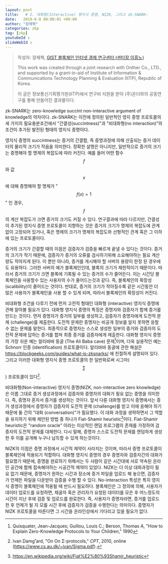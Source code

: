 ```yaml
---
layout: post
title:   # 2. 대화형(Interactive) 영지식 증명, NIZK, 그리고 zk-SNARK:
date:   2019-6-8 00:00:01 +09:00
author: "장재혁"
categories: zkp
tag: [zkp]
youtubeId :
slideWebId :
---
```



> 작성자: 장재혁, [GIST 블록체인 인터넷 경제 연구센터 (센터장 이흥노)](https://infonet.gist.ac.kr/?page_id=6711)
>
> This work was created through a joint research with Onther Co., LTD., and supported by a grant-in-aid of Institute of Information & Communications Technology Planning & Evaluation (IITP), Republic of Korea.
>
> 이 글은 정보통신기획평가원(IITP)에서 연구비 지원을 받아 (주)온더와의 공동연구를 통해 만들어진 결과물이다.

zk-SNARK는 zero-knowledge succint non-interactive argument of knowledge의 약자이다. zk-SNARK는 이전에 정의된 일반적인 영지 증명 프로토콜의 세 가지의 필요충분조건에서 "간결성(succintness)"과 "비대화형(no interaction)"의 조건이 추가된 발전된 형태의 영지식 증명이다. 

영지식 증명의 succintness는 증거의 간결함, 즉 증명과정에 의해 산출되는 증거 데이터의 물리적 크기가 작음을 의미한다. 정확한 설명은 아니지만, 일반적으로 증거의 크기는 증명해야 할 명제의 복잡도에 따라 커진다. 예를 들어 어떤 함수 $$f$$와 값 $$x$$에 대해 증명해야 할 명제가 "$$f\left( x \right)=1$$" 인 경우, $$f$$의 계산 복잡도가 크면 증거의 크기도 커질 수 있다. 연구결과에 따라 다르지만, 간결성이 추가된 영지식 증명 프로토콜이 지향하는 것은 증거의 크기가 명제의 복잡도에 관계 없이 고정되어 있거나, 혹은 명제의 크기가 명제의 복잡도와 선형적인 관계 혹은 그 이하에 있는 프로토콜이다. 

증거의 크기가 간결할 때의 이점은 검증자가 검증을 빠르게 끝낼 수 있다는 것이다. 증거의 크기가 작기 때문에, 검증자가 증거의 오류를 검사하기위해 소요해야하는 필요 계산량도 작아지게 된다. 이 뿐만 아니라, 증거를 게시해야 할 서버의 용량이 한정 된 경우에도 유용하다. 그러한 서버의 예가 블록체인인데, 블록의 크기가 제한적이기 때문이다. 따라서 증거의 크기가 크면 블록에 기록될 수 있는 증거의 수가 줄어든다. 이는 시간당 블록체인을 사용할수 있는 사용자의 수가 줄어드는것과 같다. 즉, 블록체인의 확장성(scalibility)이 줄어드는 것이다. 반대로, 증거의 크기가 작아질수록 같은 시간동안 더 많은 사용자가 블록체인을 사용 할 수 있게 되며, 따라서 블록체인의 확장성이 커진다. 

비대화형 조건을 다루기 전에 먼저 고전적 형태인 대화형 (interactive) 영지식 증명에 관해 알아볼 필요가 있다. 대화형 영지식 증명의 특징은 증명자와 검증자가 함께 증거를 만드는 것이다. 먼저 증명자가 증거의 일부를 생성하고, 검증자가 증명자에게 도전적 문제 (challenge)를 제출한다. 도전적 문제란 증명자는 비공개 정보를 알지 못하면 응할 수 없는 문제를 말한다. 최종적으로 증명자는 스스로 생성한 일부의 증거와 검증자의 도전적 문제에 답하는 증거를 합쳐 최종 증거를 검증자에게 제출한다. 대화형 영지식 증명의 가장 쉬운 예는 알리바바 동굴 (The Ali Baba cave) 문제[^1]이며, 더욱 실용적인 예는 Schnorr 인증 (identification) 프로토콜이다. 알리바바 동굴에 관한 해설은 <https://blockgeeks.com/guides/what-is-zksnarks/> 에 친절하게 설명되어 있다. 그리고 이러한 대화형 영지식 증명 프로토콜의 한 일반화로써 시그마($$\sum $$) 프로토콜이 있다[^2]. 

비대화형(Non-interactive) 영지식 증명(NIZK, non-interactive zero knowledge)은 이름 그대로 증거 생성과정에서 검증자와 증명자의 대화가 필요 없는 증명을 의미한다. 즉, 증명자 혼자서 증거를 생성하는 것이다. 앞서 다룬 대화형 영지식 증명에서는 증거 생성과정에서 증명자가 검증자의 도전적 문제 (challenge)를 받고 이에 응해야 하기때문에 둘 간의 "대화 (conversation)"가 필요했다. 이 대화 과정을 생략하면서 그 역할을 유지하기 위해 제안된 방법 중 하나가 Fiat-Shamir heuristic[^3]이다. Fiat-Shamir heuristic은 "random oracle" 이라는 이상적인 랜덤 프로그램의 존재를 가정하여 검증자의 도전적 문제를 대체한다. 다시 말해, 증명자 스스로 도전적 문제를 랜덤하게 생성 한 후 이를 공개해 누구나 납득할 수 있게 하는것이다. 

NIZK의 이점은 증명 과정에서 시간적 제약이 사라지는 것이며, 따라서 증명 프로토콜이 블록체인에 적용되기 적합하다. 대화형 영지식 증명의 경우 증명자와 검증자간의 대화가 필요했기 때문에, 증명을 완료하기 위해서는 두 사람이 같은 시간대에 서로 약속된 온라인 공간에 함께 접속해야하는 시공간적 제약이 있었다. NIZK는 더 이상 대화과정이 필요 없기 때문에, 증명자가 원하는 시간과 장소에 증거 파일을 업로드 해 놓으면, 검증자가 언제든 파일을 다운받아 검증을 수행 할 수 있다. No-interaction 특성은 특히 영지식 증명이 블록체인에 적용될 때 반드시 필요하다. 블록체인은 그 정의에 의해, 사용자가 데이터 업로드를 요청하면, 채굴자 혹은 관리자가 요청된 데이터를 모은 후 어느정도의 시간이 지난 후에 검증 및 업로드를 완료한다. 즉, 사용자가 증명자라면, 증거를 업로드 한 후 언제가 될 지 모를 시간 후에 검증자가 검증을 수행한다는 의미이다. 증명자가 NIZK 프로토콜을 따른다면 그 시간을 온라인상에서 기다리고 있을 필요가 없다. 

[^1]: Quisquater, Jean-Jacques; Guillou, Louis C.; Berson, Thomas A, "How to Explain Zero-Knowledge Protocols to Your Children," 1990
[^2]: Ivan Damg˚ard, "On On Σ-protocols," *CPT*, 2010, online (<https://www.cs.au.dk/~ivan/Sigma.pdf>).
[^3]: https://en.wikipedia.org/wiki/Fiat%E2%80%93Shamir_heuristic
